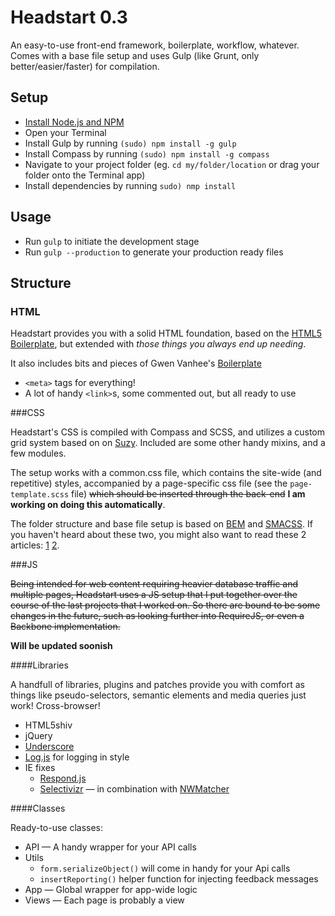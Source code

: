 # Headstart 0.3

An easy-to-use front-end framework, boilerplate, workflow, whatever. Comes with a base file setup and uses Gulp (like Grunt, only better/easier/faster) for compilation.

## Setup

+ [Install Node.js and NPM](http://nodejs.org)
+ Open your Terminal
+ Install Gulp by running `(sudo) npm install -g gulp`
+ Install Compass by running `(sudo) npm install -g compass`
+ Navigate to your project folder (eg. `cd my/folder/location` or drag your folder onto the Terminal app)
+ Install dependencies by running `sudo) nmp install`

## Usage

+ Run `gulp` to initiate the development stage
+ Run `gulp --production` to generate your production ready files

## Structure

### HTML

Headstart provides you with a solid HTML foundation, based on the [HTML5 Boilerplate](http://html5boilerplate.com), 
but extended with *those things you always end up needing*.

It also includes bits and pieces of Gwen Vanhee's [Boilerplate](https://github.com/gwenvanhee/Boilerplate-0.2)

 + `<meta>` tags for everything!
 + A lot of handy `<link>`s, some commented out, but all ready to use

###CSS

Headstart's CSS is compiled with Compass and SCSS, and utilizes a custom grid system based on on [Suzy](http://susy.oddbird.net). Included are some other handy mixins, 
and a few modules.

The setup works with a common.css file, which contains the site-wide (and repetitive) styles, accompanied by a page-specific css file (see the `page-template.scss` file) <del>which should be inserted through the back-end</del> **I am working on doing this automatically**.

The folder structure and base file setup is based on [BEM](http://bem.info/method/definitions/) and [SMACSS](http://smacss.com). 
If you haven't heard about these two, you might also want to read these 2 articles: [1](https://medium.com/objects-in-space/f6f404727) [2](http://webuild.envato.com/blog/how-to-scale-and-maintain-legacy-css-with-sass-and-smacss/).



###JS

<del>Being intended for web content requiring heavier database traffic and multiple pages, 
Headstart uses a JS setup that I put together over the course of the last projects that I worked on.
So there are bound to be some changes in the future, such as looking further into RequireJS, or even a Backbone implementation.</del>

**Will be updated soonish**

####Libraries

A handfull of libraries, plugins and patches provide you with comfort as things like pseudo-selectors, 
semantic elements and media queries just work! Cross-browser!

 + HTML5shiv
 + jQuery
 + [Underscore](http://underscorejs.org)
 + [Log.js](https://github.com/adamschwartz/log) for logging in style
 + IE fixes
   + [Respond.js](http://j.mp/respondjs)
   + [Selectivizr](http://selectivizr.com) — in combination with [NWMatcher](http://javascript.nwbox.com/NWMatcher/)

####Classes

Ready-to-use classes:

 + API — A handy wrapper for your API calls
 + Utils
   + `form.serializeObject()` will come in handy for your Api calls
   + `insertReporting()` helper function for injecting feedback messages
 + App — Global wrapper for app-wide logic
 + Views — Each page is probably a view
